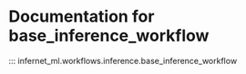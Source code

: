# Documentation for base_inference_workflow

::: infernet_ml.workflows.inference.base_inference_workflow

